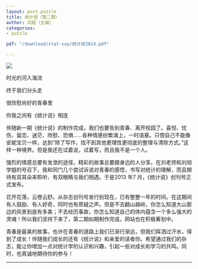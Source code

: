 ```yaml
---
layout: post_puzzle  
title: 统计说（第二期）
author: 闫超（主编）
categories:
- puzzle

pdf: "/download/stat-say/统计说2014.pdf" 

---
```



[![](https://bayes-stat.github.com/images/statsay2.png ) ](http://bayes-stat.github.io/download/stat-say/统计说2014.pdf)

时光的河入海流

终于我们分头走

很欣慰尚好的青春里

你我之间有《统计说》相连

伴随新一期《统计说》的制作完成，我们也要告别青春、离开校园了。喜悦、忧伤、留恋、迷茫、欣慰、恐惧……各种情感纷繁涌上，一时语塞。只恨自己不能像安妮宝贝一样，达到“除了写作，找不到其他更理性更彻底的整理与清除方式。”这样一种境界。但是我还在试着说，试着写，而且我不是一个人。

强烈的情感总要有发泄的途径，精彩的故事总要跟身边的人分享。在刘老师和刘旭学姐的号召下，我和同门几个尝试诉说对青春的感悟，书写对统计的理解，而且期待有双耳朵来聆听、有双眼睛与我们相遇。于是2013 年7 月，《统计说》创刊号正式发布。

花开花落，云卷云舒。从杂志创刊号发行到现在，已有整整一年的时间。在这期间有人鼓励、有人好奇，同时也有质疑之声。但是不去翻山越岭，你怎么知道大山那边的风景到底有多美；不去经历事故，你怎么知道自己的体内蕴含一个多么强大的灵魂！所以我们坚持下来了，第二期如期制作完成，网站也在积极筹划中。

青春是最美的故事。也许在青春的道路上我们已渐行渐远，但我们挥洒过汗水，得到了成长！伴随我们成长的还有《统计说》和亲爱的读者你。希望通过我们的杂志，能让你增加一点对统计学的认识和兴趣，引起一些对成长和学习的共鸣。同时，也真诚地期待你的参与！


---


